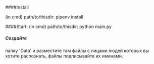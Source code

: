 ####Install 

(in cmd)
path/to/thisdir: pipenv install

####Start:
(in cmd)
path/to/thisdir: python main.py

##### Создайте
папку 'Data' и разместите там файлы с лицами людей которых вы хотите распознать, файлы подписывайте их именами.
